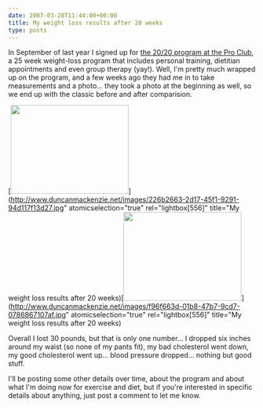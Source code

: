 ```yaml
---
date: 2007-03-28T11:44:00+00:00
title: My weight loss results after 20 weeks
type: posts
---
```

In September of last year I signed up for [the 20/20 program at the Pro Club](http://www.proclub.com/Home/MedicalWellness/2020Lifestyles/tabid/488/Default.aspx), a 25 week weight-loss program that includes personal training, dietitian appointments and even group therapy (yay!). Well, I'm pretty much wrapped up on the program, and a few weeks ago they had me in to take measurements and a photo... they took a photo at the beginning as well, so we end up with the classic before and after comparision.

[<img style="border-top-width: 0px; border-left-width: 0px; border-bottom-width: 0px; border-right-width: 0px" height="180" src="http://www.duncanmackenzie.net/images/9ab6fee5-a332-469c-9938-2a7aec478cd4.jpg" width="240" border="0" />](http://www.duncanmackenzie.net/images/226b2663-2d17-45f1-9291-94d117f13d27.jpg" atomicselection="true" rel="lightbox[556]" title="My weight loss results after 20 weeks)[<img style="border-top-width: 0px; border-left-width: 0px; border-bottom-width: 0px; border-right-width: 0px" height="180" src="http://www.duncanmackenzie.net/images/fa17872e-cc38-489e-9790-206ba6faf441.jpg" width="240" border="0" />](http://www.duncanmackenzie.net/images/f96f663d-01b8-47b7-9cd7-0786867107af.jpg" atomicselection="true" rel="lightbox[556]" title="My weight loss results after 20 weeks)

Overall I lost 30 pounds, but that is only one number... I dropped six inches around my waist (so none of my pants fit), my bad cholesterol went down, my good cholesterol went up... blood pressure dropped... nothing but good stuff.

I'll be posting some other details over time, about the program and about what I'm doing now for exercise and diet, but if you're interested in specific details about anything, just post a comment to let me know.
